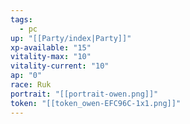 ```yaml
---
tags:
  - pc
up: "[[Party/index|Party]]"
xp-available: "15"
vitality-max: "10"
vitality-current: "10"
ap: "0"
race: Ruk
portrait: "[[portrait-owen.png]]"
token: "[[token_owen-EFC96C-1x1.png]]"
---
```

